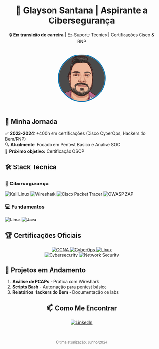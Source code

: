 <div align="center">
  <h1>👋 Glayson Santana | Aspirante a Cibersegurança</h1>
  <p>🔒 <strong>Em transição de carreira</strong> | Ex-Suporte Técnico | Certificações Cisco & RNP</p>
  
  <img src="imagens/img2.jpeg" width="150" style="border-radius: 50%; border: 3px solid #0077b5; margin: 20px 0;">
</div>

<!-- Seção Jornada -->
<div>
  <h2>🚀 Minha Jornada</h2>
  <ul style="list-style-type: none; padding-left: 0;">
    <li>✅ <strong>2023-2024:</strong> +400h em certificações (Cisco CyberOps, Hackers do Bem/RNP)</li>
    <li>🔍 <strong>Atualmente:</strong> Focado em Pentest Básico e Análise SOC</li>
    <li>🎯 <strong>Próximo objetivo:</strong> Certificação OSCP</li>
  </ul>
</div>

<!-- Seção Tecnologias -->
<div>
  <h2>🛠️ Stack Técnica</h2>
  
  <h3>🔐 Cibersegurança</h3>
  <div>
    <img src="https://img.shields.io/badge/Kali_Linux-557C94?style=for-the-badge&logo=kali-linux&logoColor=white" alt="Kali Linux">
    <img src="https://img.shields.io/badge/Wireshark-1679A7?style=for-the-badge&logo=wireshark&logoColor=white" alt="Wireshark">
    <img src="https://img.shields.io/badge/Cisco_Packet_Tracer-1BA0D7?style=for-the-badge" alt="Cisco Packet Tracer">
    <img src="https://img.shields.io/badge/OWASP%20ZAP-000000?style=for-the-badge" alt="OWASP ZAP">
  </div>
  
  <h3>💻 Fundamentos</h3>
  <div>
    <img src="https://cdn.jsdelivr.net/gh/devicons/devicon/icons/linux/linux-original.svg" width="40" title="Linux" alt="Linux">
    <img src="https://cdn.jsdelivr.net/gh/devicons/devicon/icons/java/java-original.svg" width="40" title="Java Básico" alt="Java">
  </div>
</div>

<!-- Seção certificados -->

## 🏆 Certificações Oficiais

<div align="center">
  <a href="https://www.credly.com/badges/ac7adeef-441b-4168-8c8d-93338ec54493" target="_blank">
    <img src="https://images.credly.com/size/150x150/images/683783d8-eaac-4c37-a14b-431d2b7e399f/CCNA.png" alt="CCNA" width="100">
  </a>
  <a href="https://www.credly.com/badges/d00a45b4-d95b-4d4d-8552-e478e0b21ee1" target="_blank">
    <img src="https://images.credly.com/size/150x150/images/70d71df5-f3dc-4380-9b9d-f22513a70417/CyberOps-Associate.png" alt="CyberOps" width="100">
  </a>
  <a href="https://www.credly.com/badges/792578cb-ad5d-4729-beaa-044b7526bf3f" target="_blank">
    <img src="https://images.credly.com/size/150x150/images/2a6251f2-737f-4b6b-b2ec-43a9184794f8/NDG-Linux-Essentials.png" alt="Linux" width="100">
  </a>
  <br>
  <a href="https://www.credly.com/badges/148ffdf1-90ee-4ff4-85ae-8aec057c5977" target="_blank">
    <img src="https://images.credly.com/size/150x150/images/2a84d3d2-e874-4e9f-8f6b-137f6a9bfd1a/Cybersecurity-Essentials.png" alt="Cybersecurity" width="100">
  </a>
  <a href="https://www.credly.com/badges/710a641c-e7c0-4128-ae84-a7d1950b737d" target="_blank">
    <img src="https://images.credly.com/size/150x150/images/4c0e2b9b-4e50-4a4a-9d4d-e5f4f87d8433/Network-Security.png" alt="Network Security" width="100">
  </a>
</div>

<!-- Seção Projetos -->
<div>
  <h2>📂 Projetos em Andamento</h2>
  <ol>
    <li><strong>Análise de PCAPs</strong> - Prática com Wireshark</li>
    <li><strong>Scripts Bash</strong> - Automação para pentest básico</li>
    <li><strong>Relatórios Hackers do Bem</strong> - Documentação de labs</li>
  </ol>
</div>

<!-- Seção Contato -->
<div align="center" style="margin-top: 30px;">
  <h2>📫 Como Me Encontrar</h2>
  <a href="https://www.linkedin.com/in/glayson-santana/" target="_blank">
    <img src="https://img.shields.io/badge/LinkedIn-0077B5?style=for-the-badge&logo=linkedin&logoColor=white" alt="LinkedIn">
  </a>
</div>

<!-- Footer -->
<div align="center" style="margin-top: 50px; font-size: 0.8em; color: #666;">
  <p>Última atualização: Junho/2024</p>
</div>

